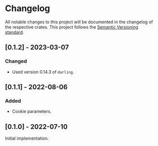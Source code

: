 # Changelog
All notable changes to this project will be documented in the changelog of the respective crates.
This project follows the [Semantic Versioning standard](https://semver.org/).


## [0.1.2] - 2023-03-07
### Changed
 - Used version 0.14.3 of `darling`.


## [0.1.1] - 2022-08-06
### Added
 - Cookie parameters.


## [0.1.0] - 2022-07-10
Initial implementation.
